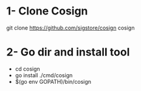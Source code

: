# 1- Clone Cosign
git clone https://github.com/sigstore/cosign cosign

# 2- Go dir and install tool
- cd cosign
- go install ./cmd/cosign
- $(go env GOPATH)/bin/cosign
